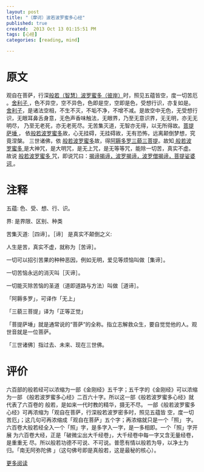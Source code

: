 ```yaml
---
layout: post
title: "（摩诃）波若波罗蜜多心经"
published: true
created:  2013 Oct 13 01:15:51 PM
tags: [心经]
categories: [reading, mind]

---
```


# 原文

观自在菩萨，行深<u>般若（智慧）波罗蜜多（彼岸）</u>时，照见五蕴皆空，度一切苦厄
。<u>舍利子 </u>，色不异空，空不异色，色即是空，空即是色，受想行识，亦复如是。
<u>舍利子</u>，是诸法空相，不生不灭，不垢不净，不增不减。是故空中无色，无受想行
识，无眼耳鼻舌身意，无色声香味触法，无眼界，乃至无意识界，无无明，亦无无明尽，
乃至无老死，亦无老死尽。无苦集灭道，无智亦无得，以无所得故。<u>菩提萨埵 </u>，
依<u>般若波罗蜜多</u>故，心无挂碍，无挂碍故，无有恐怖，远离颠倒梦想，究竟涅槃。
三世诸佛，依 <u>般若波罗蜜多</u>故，得<u>阿耨多罗三藐三菩提</u>。故知<u> 般若波
罗蜜多 </u>是大神咒，是大明咒，是无上咒，是无等等咒，能除一切苦，真实不虚。故说
<u>般若波罗蜜多 </u>咒，即说咒曰：<u>揭谛揭谛，波罗揭谛，波罗僧揭谛，菩提娑婆诃
</u>。

# 注释
五蕴: 色、受、想、行、识。

界: 是界限、区别、种类

苦集灭道:［四谛］。［谛］ 是真实不颠倒之义:

人生是苦，真实不虚，就称为［苦谛］。 

一切可以招引苦果的种种恶因，例如无明，爱见等烦恼叫做［集谛］。 

一切苦恼永远的消灭叫［灭谛］。

一切能灭除苦恼的圣道（道即道路与方法）叫做［道谛］。

「阿耨多罗」，可译作「无上」

「三藐三菩提」译为「正等正觉」

「菩提萨埵」就是通常说的“菩萨”的全称。指立志解救众生，要自觉觉他的人。观世音就是一位菩萨。

「三世诸佛］指过去、未来、现在三世佛。

# 评价
六百部的般若经可以浓缩为一部《金刚经》五千字；五千字的《金刚经》可以浓缩为一部
《般若波罗蜜多心经》二百六十字。所以这一部《般若波罗蜜多心经》就代表了六百卷的
般若，是如来一代时教的精华，摄无不尽。
一部《般若波罗蜜多心经》可再浓缩为「观自在菩萨，行深般若波罗密多时，照见五蕴皆
空，度一切苦厄」；这几句可再浓缩成「观自在菩萨」五个字；再浓缩就只是一个「照」
字。六百卷大般若经全入一个「照」字，是多字入一字，是一多相即。一个「照」字开展
为六百卷大经，正是「破微尘出大千经卷」，大千经卷中每一字又含无量经卷，是重重无
尽。所以般若功德不可说、不可说。普愿有情以般若为导，以净土为归。「南无阿弥陀佛
」（这句佛号即是真般若，这是最秘的核心）。

[更多阅读](http://www.cslog.cn/Content/xin_jing_jue/)

